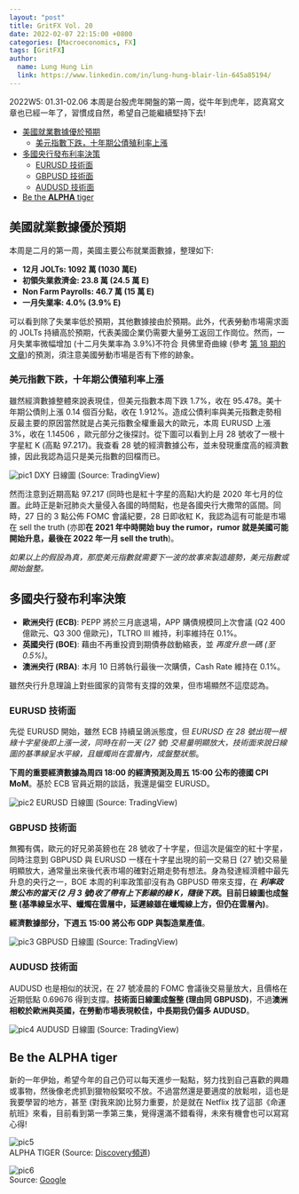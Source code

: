 ```yaml
---
layout: "post"
title: GritFX Vol. 20
date: 2022-02-07 22:15:00 +0800
categories: [Macroeconomics, FX]
tags: [GritFX]
author:
  name: Lung Hung Lin
  link: https://www.linkedin.com/in/lung-hung-blair-lin-645a85194/ 
--- 
```

2022W5: 01.31-02.06
本周是台股虎年開盤的第一周，從牛年到虎年，認真寫文章也已經一年了，習慣成自然，希望自己能繼續堅持下去!
- [美國就業數據優於預期](#美國就業數據優於預期)
  - [美元指數下跌，十年期公債殖利率上漲](#美元指數下跌十年期公債殖利率上漲)
- [多國央行發布利率決策](#多國央行發布利率決策)
  - [EURUSD 技術面](#eurusd-技術面)
  - [GBPUSD 技術面](#gbpusd-技術面)
  - [AUDUSD 技術面](#audusd-技術面)
- [Be the **ALPHA** tiger](#be-the-alpha-tiger)
  
## 美國就業數據優於預期
本周是二月的第一周，美國主要公布就業面數據，整理如下:

-	**12月 JOLTs: 1092 萬 (1030 萬E)**
-	**初領失業救濟金: 23.8 萬 (24.5 萬 E)**
-	**Non Farm Payrolls: 46.7 萬 (15 萬 E)**
-	**一月失業率: 4.0% (3.9% E)**

可以看到除了失業率低於預期，其他數據接由於預期。此外，代表勞動市場需求面的 JOLTs 持續高於預期，代表美國企業仍需要大量勞工返回工作崗位。然而，一月失業率微幅增加 (十二月失業率為 3.9%)不符合 貝佛里奇曲線 (參考 [第 18 期的文章](https://financeprotein.com/posts/GritFX-VOL18/))的預測，須注意美國勞動市場是否有下修的跡象。

### 美元指數下跌，十年期公債殖利率上漲
雖然經濟數據整體來說表現佳，但美元指數本周下跌 1.7%，收在 95.478。美十年期公債則上漲 0.14 個百分點，收在 1.912%。造成公債利率與美元指數走勢相反最主要的原因當然就是占美元指數全權重最大的歐元，本周 EURUSD 上漲 3%，收在 1.14506 ，歐元部分之後探討。從下圖可以看到上月 28 號收了一根十字星紅 K (高點 97.217)。我查看 28 號的經濟數據公布，並未發現重度高的經濟數據，因此我認為這只是美元指數的回檔而已。

![pic1](https://lh3.googleusercontent.com/pw/AM-JKLVnaFA_F_i7qUB1seL4aN-EdD067M9mIsYZqD0H-iScrwbozKn54HrtkbFYrAY8-WUizV7y15lgb5gv0XREJENatG6rCEEBZ00q9pySr8XqM_Moit7a_PMoecXnvUmVMQsjA_ErR67UO9LgBgWcNhoW=w1409-h739-no?authuser=0)
DXY 日線圖 (Source: TradingView)

然而注意到近期高點 97.217 (同時也是紅十字星的高點)大約是 2020 年七月的位置。此時正是新冠肺炎大量侵入各國的時間點，也是各國央行大撒幣的區間。同時，27 日的 3 點公佈 FOMC 會議紀要，28 日即收紅 K，我認為這有可能是市場在 sell the truth (亦即**在 2021 年中時開始 buy the rumor，rumor 就是美國可能開始升息，最後在 2022 年一月 sell the truth**)。  

_如果以上的假設為真，那麼美元指數就需要下一波的故事來製造趨勢，美元指數或開始盤整。_

## 多國央行發布利率決策
-	**歐洲央行 (ECB)**: PEPP 將於三月底退場，APP 購債規模同上次會議 (Q2 400 億歐元、Q3 300 億歐元)，TLTRO III 維持，利率維持在 0.1%。
-	**英國央行 (BOE)**: 藉由不再重投資到期債券啟動縮表，並 _再度升息一碼 (至 0.5%)_。 
-	**澳洲央行 (RBA)**: 本月 10 日將執行最後一次購債，Cash Rate 維持在 0.1%。

雖然央行升息理論上對些國家的貨幣有支撐的效果，但市場顯然不這麼認為。 

### EURUSD 技術面
先從 EURUSD 開始，雖然 ECB 持續呈鴿派態度，但 _EURUSD 在 28 號出現一根綠十字星後即上漲一波，同時在前一天 (27 號) 交易量明顯放大，技術面來說日線圖的基準線呈水平線，且蠟燭尚在雲層內，成盤整狀態_。    

**下周的重要經濟數據為周四 18:00 的經濟預測及周五 15:00 公布的德國 CPI MoM**。基於 ECB 官員近期的談話，我還是偏空 EURUSD。  

![pic2](https://lh3.googleusercontent.com/pw/AM-JKLXwmVvJD17I1W4QumJrOSsMKeH4u1FM4dGSKb723eIjCUyFFA1n6PpjBGeQNuryn8iTt9LwKHEJwNBToBwPDaZWknNlGtdkcrnleZibY271nVf8cMwYusRiFVuURefpn61n3I3BLW3_Ng25smT2OrRk=w1424-h785-no?authuser=0)
EURUSD 日線圖 (Source: TradingView)

### GBPUSD 技術面

無獨有偶，歐元的好兄弟英鎊也在 28 號收了十字星，但這次是偏空的紅十字星，同時注意到 GBPUSD 與 EURUSD 一樣在十字星出現的前一交易日 (27 號)交易量明顯放大，通常量出來後代表市場的確對近期走勢有想法。身為發達經濟體中最先升息的央行之一，BOE 本周的利率政策卻沒有為 GBPUSD 帶來支撐，在 **_利率政策公布的當天 (2 月 3 號)收了帶有上下影線的綠 K，隨後下跌_。目前日線圖也成盤整 (基準線呈水平、蠟燭在雲層中，延遲線雖在蠟燭線上方，但仍在雲層內)**。  

**經濟數據部分，下週五 15:00 將公布 GDP 與製造業產值**。

![pic3](https://lh3.googleusercontent.com/pw/AM-JKLUmfg9gWVzNZVraZDLp2niEG5q1d9wl46IkrbRuD2yAWhDwrAQijesFqfmc5OogQsbIB48C2QFCM4UoIKSLS66WBNhAECG9ypmTB3TVEgWl5erA1AdLj-SZ5srvrwNSZ4QNKA1Lev09HTT8mKT88JWf=w1415-h787-no?authuser=0) 
GBPUSD 日線圖 (Source: TradingView)  

### AUDUSD 技術面

AUDUSD 也是相似的狀況，在 27 號凌晨的 FOMC 會議後交易量放大，且價格在近期低點 0.69676 得到支撐。__技術面日線圖成盤整 (理由同 GBPUSD)__，不過**澳洲相較於歐洲與英國，在勞動市場表現較佳，中長期我仍偏多 AUDUSD**。

![pic4](https://lh3.googleusercontent.com/pw/AM-JKLU3nbQSXDW3H2R9w9qWmoGTm7R4eNzumQPsvkpUdHu8NAi4faWPQ1PJJKxzi6wojczHROksG74NFKhC_WDzP-m90eM0yCKQGaJ3TwDh3g_4mIvEF4AcJ2_CIKNO6p6OvwOeJIeLmth0f0S3fGaez6_v=w1424-h783-no?authuser=0)
AUDUSD 日線圖 (Source: TradingView)

## Be the **ALPHA** tiger
新的一年伊始，希望今年的自己仍可以每天進步一點點，努力找到自己喜歡的興趣或事物，然後像老虎抓到獵物般緊咬不放。不過當然還是要適度的放鬆啦，這也是我要學習的地方，甚至 (對我來說)比努力重要，於是就在 Netflix 找了這部《命運航班》來看，目前看到第一季第三集，覺得還滿不錯看得，未來有機會也可以寫寫心得!

![pic5](https://lh3.googleusercontent.com/pw/AM-JKLWIseymVDo_p9-gN4euSmCM8gfWux_m2bZclWn5BHQ1o_NRQOAdHaCvsoZlNSKV_wPFzYMybgsIH0cE_rQDicNSBq2dHMbQCiSRPrOuiZj_xDkosi5p-La0RySU6994AZQUVbgJw5NBow2SvOOtoZOU=w500-h650-no?authuser=0)  
ALPHA TIGER (Source: [Discovery頻道](https://www.facebook.com/discoverytw/posts/5178643158835283))

  

![pic6](https://lh3.googleusercontent.com/pw/AM-JKLX1_hqBDhm0H6xHMzc5ELDl0RtK5Nq-ytOkkQGlAfw7JAgnh6qK99iCRPm_bGJFfT6X_hcvPRtVSmEkgcOMHz8s6YZrxQQeWHZ0rkKoIU2FTbpdhQ3-xiGBFRxs6BRW0hXGrjkTRRwQPTwqLF8FMJyU=w459-h789-no?authuser=0)  
Source: [Google](https://www.google.com/search?q=%E5%91%BD%E9%81%8B%E8%88%AA%E7%8F%AD&sxsrf=APq-WBseHOhR0EC4dryEE2DisXnIrBbOXw%3A1644241824999&ei=oCMBYpjBPITKmAXYx5jgBw&ved=0ahUKEwiYkZ2P3u31AhUEJaYKHdgjBnwQ4dUDCA4&uact=5&oq=%E5%91%BD%E9%81%8B%E8%88%AA%E7%8F%AD&gs_lcp=Cgdnd3Mtd2l6EAMyBAgjECcyBAguEEMyCwgAEIAEELEDEIMBMgoIABCxAxCDARBDMgoIABCxAxCDARBDMgsIABCABBCxAxCDATILCAAQgAQQsQMQgwEyCggAELEDEIMBEEMyBQgAEIAEMgsIABCABBCxAxCDAToHCAAQRxCwAzoKCC4QsQMQgwEQCjoKCAAQsQMQgwEQCjoECAAQCjoLCC4QgAQQsQMQgwE6BwguELEDEEM6CgguELEDEIMBEEM6BAgAEEM6AggASgQIQRgASgQIRhgAULQFWLMUYJoXaAJwAngAgAFliAHZBZIBAzcuMZgBAKABAcgBCsABAQ&sclient=gws-wiz)